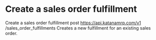 # Create a sales order fulfillment

Create a sales order fulfillment post https://api.katanamrp.com/v1
/sales_order_fulfillments Creates a new fulfillment for an existing sales order.
